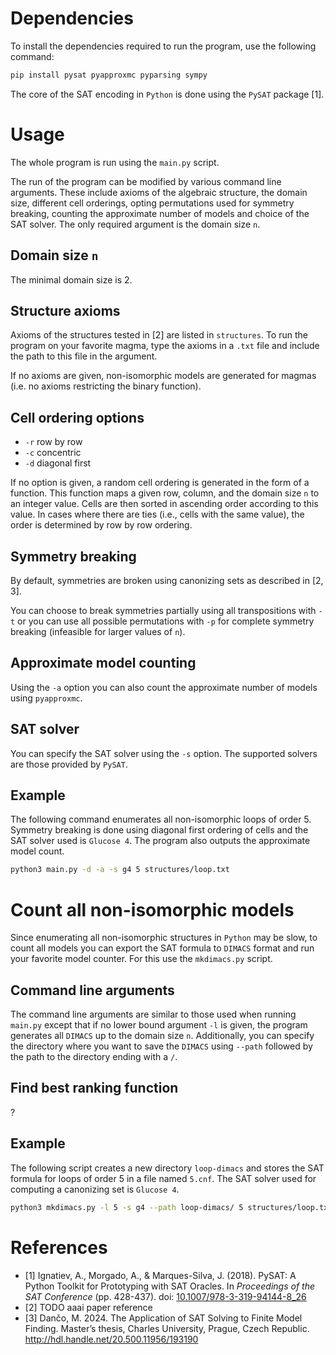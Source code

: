 # Dependencies

To install the dependencies required to run the program, use the following command:
```sh
pip install pysat pyapproxmc pyparsing sympy
```
The core of the SAT encoding in `Python` is done using the `PySAT` package [1].

# Usage

The whole program is run using the `main.py` script.

The run of the program can be modified by various command line arguments. These include axioms of the algebraic structure, the domain size, different cell orderings, opting permutations used for symmetry breaking, counting the approximate number of models and choice of the SAT solver. The only required argument is the domain size `n`.

## Domain size `n`

The minimal domain size is 2.

## Structure axioms

Axioms of the structures tested in [2] are listed in `structures`. To run the program on your favorite magma, type the axioms in a `.txt` file and include the path to this file in the argument.

If no axioms are given, non-isomorphic models are generated for magmas (i.e. no axioms restricting the binary function).

## Cell ordering options

- `-r` row by row
- `-c` concentric
- `-d` diagonal first

If no option is given, a random cell ordering is generated in the form of a function. This function maps a given row, column, and the domain size `n` to an integer value. Cells are then sorted in ascending order according to this value. In cases where there are ties (i.e., cells with the same value), the order is determined by row by row ordering.

## Symmetry breaking

By default, symmetries are broken using canonizing sets as described in [2, 3].

You can choose to break symmetries partially using all transpositions with `-t` or you can use all possible permutations with `-p`&nbsp;for complete symmetry breaking (infeasible for larger values of `n`). 

## Approximate model counting

Using the `-a` option you can also count the approximate number of models using `pyapproxmc`.

## SAT solver

You can specify the SAT solver using the `-s` option. The supported solvers are those provided by `PySAT`.

## Example

The following command enumerates all non-isomorphic loops of order 5. Symmetry breaking is done using diagonal first ordering of cells and the SAT solver used is `Glucose 4`. The program also outputs the approximate model count.

```sh
python3 main.py -d -a -s g4 5 structures/loop.txt
```

# Count all non-isomorphic models

Since enumerating all non-isomorphic structures in `Python` may be slow, to count all models you can export the SAT formula 
to `DIMACS` format and run your favorite model counter. For this use the `mkdimacs.py` script.

## Command line arguments

The command line arguments are similar to those used when running `main.py` except that if no lower bound argument `-l` is given, the program generates all `DIMACS` up to the domain size `n`. Additionally, you can specify the directory where you want to save the `DIMACS` using `--path` followed by the path to the directory ending with a `/`.

## Find best ranking function
?

## Example

The following script creates a new directory `loop-dimacs` and stores the SAT formula for loops of order 5 in a file named `5.cnf`. The SAT solver used for computing a canonizing set is `Glucose 4`.

```sh
python3 mkdimacs.py -l 5 -s g4 --path loop-dimacs/ 5 structures/loop.txt
```

# References
- [1] Ignatiev, A., Morgado, A., & Marques-Silva, J. (2018). PySAT: A Python Toolkit for Prototyping with SAT Oracles. In *Proceedings of the SAT Conference* (pp. 428-437). doi: [10.1007/978-3-319-94144-8_26](https://doi.org/10.1007/978-3-319-94144-8_26)
- [2] TODO aaai paper reference
- [3] Dančo, M. 2024. The Application of SAT Solving to Finite Model Finding. Master’s thesis, Charles University, Prague, Czech Republic. http://hdl.handle.net/20.500.11956/193190